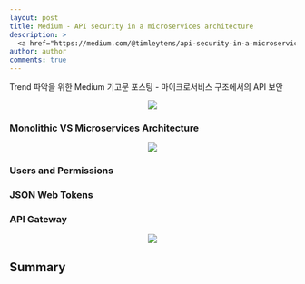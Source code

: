 ```yaml
---
layout: post
title: Medium - API security in a microservices architecture
description: >
  <a href="https://medium.com/@timleytens/api-security-in-a-microservices-architecture-2ef673e807c">원문 - Tim Leytens</a>
author: author
comments: true
---
```


Trend 파악을 위한 Medium 기고문 포스팅 - 마이크로서비스 구조에서의 API 보안

<center>
<img src="https://miro.medium.com/max/1754/1*xpdShUJq25L9p6ZeRoMyEg.jpeg"/>
</center>

### Monolithic VS Microservices Architecture

<center>
<img src="https://miro.medium.com/max/2000/1*rbeyxQAO1M5GG3bG69w_CA.jpeg"/>
</center>

### Users and Permissions

### JSON Web Tokens

### API Gateway

<center>
<img src="https://miro.medium.com/max/2000/1*ryQMHkQMaWA64QFgwf1Epw.jpeg"/>
</center>

## Summary
